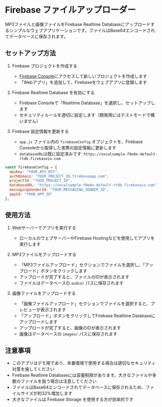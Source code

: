 # Firebase ファイルアップローダー

MP3ファイルと画像ファイルをFirebase Realtime Databaseにアップロードするシンプルなウェブアプリケーションです。ファイルはBase64エンコードされてデータベースに保存されます。

## セットアップ方法

1. Firebase プロジェクトを作成する
   - [Firebase Console](https://console.firebase.google.com/)にアクセスして新しいプロジェクトを作成します
   - 「Webアプリ」を追加して、Firebaseをウェブアプリに登録します

2. Firebase Realtime Database を有効にする
   - Firebase Consoleで「Realtime Database」を選択し、セットアップします
   - セキュリティルールを適切に設定します（開発用にはテストモードで構いません）

3. Firebase 設定情報を更新する
   - `app.js` ファイル内の `firebaseConfig` オブジェクトを、Firebase Consoleから取得した実際の設定情報に更新します
   - `databaseURL`は既に設定済みです: `https://vocalsample-f9e8e-default-rtdb.firebaseio.com`

```javascript
const firebaseConfig = {
  apiKey: "YOUR_API_KEY",
  authDomain: "YOUR_PROJECT_ID.firebaseapp.com",
  projectId: "YOUR_PROJECT_ID",
  databaseURL: "https://vocalsample-f9e8e-default-rtdb.firebaseio.com",
  messagingSenderId: "YOUR_MESSAGING_SENDER_ID",
  appId: "YOUR_APP_ID"
};
```

## 使用方法

1. Webサーバーでアプリを実行する
   - ローカルのウェブサーバーやFirebase Hostingなどを使用してアプリを実行します

2. MP3ファイルをアップロードする
   - 「MP3ファイルアップロード」セクションでファイルを選択し、「アップロード」ボタンをクリックします
   - アップロードが完了すると、ファイルのIDが表示されます
   - ファイルはデータベースの `audio/` パスに保存されます

3. 画像ファイルをアップロードする
   - 「画像ファイルアップロード」セクションでファイルを選択すると、プレビューが表示されます
   - 「アップロード」ボタンをクリックしてFirebase Realtime Databaseにアップロードします
   - アップロードが完了すると、画像のIDが表示されます
   - 画像はデータベースの `images/` パスに保存されます

## 注意事項

- このアプリはデモ用であり、本番環境で使用する場合は適切なセキュリティ対策を施してください
- Firebase Realtime Databaseには容量制限があります。大きなファイルや多数のファイルを扱う場合は注意してください
- ファイルはBase64エンコードされてデータベースに保存されるため、ファイルサイズが約33%増加します
- 大きなファイルは Firebase Storage を使用する方が効率的です 
